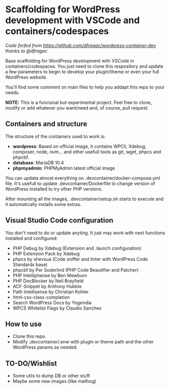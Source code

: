 # Scaffolding for WordPress development with VSCode and containers/codespaces

_Code forfed from https://github.com/dfragac/wordpress-container-dev thanks to @dfragac_

Base scaffolding for WordPress development with VSCode in containers/codespaces. You just need to clone this respository and update a few parameters to begin to develop your plugin/theme or even your full WordPress website.

You'll find some comment on main files to help you addapt this repo to your needs.

**NOTE:** This is a funcional but experimental project. Feel free to clone, modify or add whatever you want/need and, of course, pull request.

## Containers and structure

The structure of the containers used to work is:

 - **wordpress**: Based on official image, it contains WPCli, Xdebug, composer, node, nvm... and other usefull tools as git, wget, phpcs and phpcbf.
 - **database**: MariaDB 10.4
 - **phpmyadmin**: PHPMyAdmin latest official image

You can updata almost everything on .devcontainer/docker-compose.yml file. It's usefull to update .devcontainer/Dockerfile to change version of WordPress installed to try other PHP versions.

After mounting all the images, .devcontainer/setup.sh starts to execute and it automatically installs some extras.

## Visual Studio Code configuration

You don't need to do or update anyting. It just may work with next functions installed and configured:

 - PHP Debug by Xdebug (Extension and .launch configuration)
 - PHP Extension Pack by Xdebug
 - phpcs by shevsua (Code sniffer and linter with WordPress Code Standards base)
 - phpcbf by Per Soderlind (PHP Code Beautifier and Patcher)
 - PHP Intelliphense by Ben Mewburn
 - PHP DocBlocker by Neil Brayfield
 - ACF-Snippet by Anthony Hubble
 - Path Intellisense by Christian Kohler
 - html-css-class-completion
 - Search WordPress Docs by Yogendia
 - WPCS Whitelist Flags by Claudio Sanches

## How to use

- Clone this repo.
- Modify .devcontainer/.enw with plugin or theme path and the other WordPress params as needed.

## TO-DO/Wishlist

 - Some utils to dump DB or other stuff.
 - Maybe some new images (like mailhog)